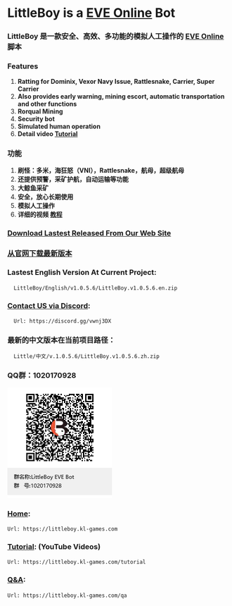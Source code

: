 
# LittleBoy is a [EVE Online] Bot
### LittleBoy 是一款安全、高效、多功能的模拟人工操作的 [EVE Online] 脚本
 
  
   
    
 
### Features
   1. **Ratting for Dominix, Vexor Navy Issue, Rattlesnake, Carrier, Super Carrier**
   2. **Also provides early warning, mining escort, automatic transportation and other functions**
   3. **Rorqual Mining**
   4. **Security bot**
   5. **Simulated human operation**
   6. **Detail video [Tutorial]**
 
 
### 功能
   1. **刷怪：多米，海狂怒（VNI），Rattlesnake，航母，超级航母**
   2. **还提供预警，采矿护航，自动运输等功能**
   3. **大鲸鱼采矿**
   4. **安全，放心长期使用**
   5. **模拟人工操作**
   6. **详细的视频 [教程]**
 
 
  
   
 
### [Download Lastest Released From Our Web Site]
### [从官网下载最新版本]
 
  
 
### Lastest English Version At Current Project: 
      LittleBoy/English/v1.0.5.6/LittleBoy.v1.0.5.6.en.zip
      
### [Contact US via Discord]:
      Url: https://discord.gg/vwnj3DX
      


### 最新的中文版本在当前项目路径：
      Little/中文/v.1.0.5.6/LittleBoy.v1.0.5.6.zh.zip

### QQ群：1020170928
<img src="QQ群联系我们.png">

 
 
 

### [Home]: 
    Url: https://littleboy.kl-games.com


### [Tutorial]: (YouTube Videos) 
    Url: https://littleboy.kl-games.com/tutorial


### [Q&A]: 
    Url: https://littleboy.kl-games.com/qa




[EVE Online]: https://www.eveonline.com/
[Download Lastest Released From Our Web Site]: http://littleboy.kl-games.com:7080/downloads
[从官网下载最新版本]: http://littleboy.kl-games.com:7080/downloads
[Home]: https://littleboy.kl-games.com
[Tutorial]: https://littleboy.kl-games.com/tutorial
[Q&A]: https://littleboy.kl-games.com/qa
[Contact US via Discord]: https://discord.gg/vwnj3DX
[教程]: https://littleboy.kl-games.com/tutorial


